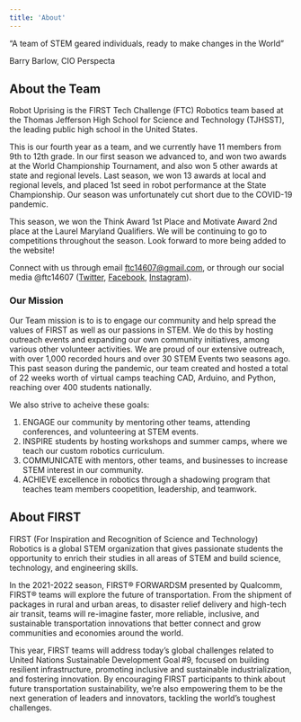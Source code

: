 ```yaml
---
title: 'About'
---
```


“A team of STEM geared individuals, ready to make changes in the World”

Barry Barlow, CIO Perspecta

## About the Team

Robot Uprising is the FIRST Tech Challenge (FTC) Robotics team based at the Thomas Jefferson High School for Science and Technology (TJHSST), the leading public high school in the United States. 

This is our fourth year as a team, and we currently have 11 members from 9th to 12th grade. In our first season we advanced to, and won two awards at the World Championship Tournament, and also won 5 other awards at state and regional levels. Last season, we won 13 awards at local and regional levels, and placed 1st seed in robot performance at the State Championship. Our season was unfortunately cut short due to the COVID-19 pandemic. 

This season, we won the Think Award 1st Place and Motivate Award 2nd place at the Laurel Maryland Qualifiers. We will be continuing to go to competitions throughout the season. Look forward to more being added to the website!

Connect with us through email <ftc14607@gmail.com>, or through our social media @ftc14607 ([Twitter](https://twitter.com/ftc14607), [Facebook](https://facebook.com/ftc14607), [Instagram](https://instagram.com/ftc14607)). 

### Our Mission

Our Team mission is to is to engage our community and help spread the values of FIRST as well as our passions in STEM. We do this by hosting outreach events and expanding our own community initiatives, among various other volunteer activities. We are proud of our extensive outreach, with over 1,000 recorded hours and over 30 STEM Events two seasons ago. This past season during the pandemic, our team created and hosted a total of 22 weeks worth of virtual camps teaching CAD, Arduino, and Python, reaching over 400 students nationally.

We also strive to acheive these goals:

1. ENGAGE our community by mentoring other teams, attending conferences, and volunteering at STEM events.
2. INSPIRE students by hosting workshops and summer camps, where we teach our custom robotics curriculum.
3. COMMUNICATE with mentors, other teams, and businesses to increase STEM interest in our community.
4. ACHIEVE excellence in robotics through a shadowing program that teaches team members coopetition, leadership, and teamwork.

## About FIRST

FIRST (For Inspiration and Recognition of Science and Technology) Robotics is a global STEM organization that gives passionate students the opportunity to enrich their studies in all areas of STEM and build science, technology, and engineering skills. 

In the 2021-2022 season, FIRST® FORWARDSM presented by Qualcomm, FIRST® teams will explore the future of transportation. From the shipment of packages in rural and urban areas, to disaster relief delivery and high-tech air transit, teams will re-imagine faster, more reliable, inclusive, and sustainable transportation innovations that better connect and grow communities and economies around the world.

This year, FIRST teams will address today’s global challenges related to United Nations Sustainable Development Goal #9, focused on building resilient infrastructure, promoting inclusive and sustainable industrialization, and fostering innovation. By encouraging FIRST participants to think about future transportation sustainability, we’re also empowering them to be the next generation of leaders and innovators, tackling the world’s toughest challenges.